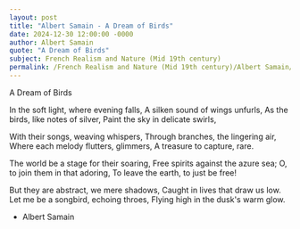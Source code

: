 ```yaml
---
layout: post
title: "Albert Samain - A Dream of Birds"
date: 2024-12-30 12:00:00 -0000
author: Albert Samain
quote: "A Dream of Birds"
subject: French Realism and Nature (Mid 19th century)
permalink: /French Realism and Nature (Mid 19th century)/Albert Samain/Albert Samain - A Dream of Birds
---
```


A Dream of Birds

In the soft light, where evening falls,
A silken sound of wings unfurls,
As the birds, like notes of silver,
Paint the sky in delicate swirls,

With their songs, weaving whispers,
Through branches, the lingering air,
Where each melody flutters, glimmers,
A treasure to capture, rare.

The world be a stage for their soaring,
Free spirits against the azure sea;
O, to join them in that adoring,
To leave the earth, to just be free!

But they are abstract, we mere shadows,
Caught in lives that draw us low.
Let me be a songbird, echoing throes,
Flying high in the dusk's warm glow.


- Albert Samain
